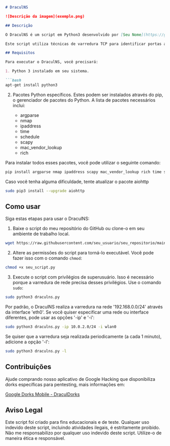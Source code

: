 ```markdown
# DraculNS

![Descrição da imagem](exemplo.png)

## Descrição

O DraculNS é um script em Python3 desenvolvido por [Seu Nome](https://github.com/fabiosilvamonteiro) para realizar varreduras de portas em uma rede. Ele foi projetado para facilitar a identificação de dispositivos e serviços presentes na rede.

Este script utiliza técnicas de varredura TCP para identificar portas abertas nos dispositivos da rede. Além disso, o DraculNS também é capaz de obter informações sobre os serviços encontrados nas portas, incluindo suas versões. Essas informações podem ser úteis para entender melhor a configuração e o estado dos dispositivos na rede.

## Requisitos

Para executar o DraculNS, você precisará:

1. Python 3 instalado em seu sistema.

```bash
apt-get install python3
```

2. Pacotes Python específicos. Estes podem ser instalados através do pip, o gerenciador de pacotes do Python. A lista de pacotes necessários inclui:

   * argparse
   * nmap
   * ipaddress
   * time
   * schedule
   * scapy
   * mac_vendor_lookup
   * rich


Para instalar todos esses pacotes, você pode utilizar o seguinte comando:

```bash
pip install argparse nmap ipaddress scapy mac_vendor_lookup rich time schedule
```

Caso você tenha alguma dificuldade, tente atualizar o pacote aiohttp

```bash
sudo pip3 install --upgrade aiohttp
```

## Como usar

Siga estas etapas para usar o DraculNS:

1. Baixe o script do meu repositório do GitHub ou clone-o em seu ambiente de trabalho local.

```bash
wget https://raw.githubusercontent.com/seu_usuario/seu_repositorio/main/seu_script.py
```

2. Altere as permissões do script para torná-lo executável. Você pode fazer isso com o comando `chmod`:

```bash
chmod +x seu_script.py
```

3. Execute o script com privilégios de superusuário. Isso é necessário porque a varredura de rede precisa desses privilégios. Use o comando `sudo`:

```bash
sudo python3 draculns.py
```

Por padrão, o DraculNS realiza a varredura na rede '192.168.0.0/24' através da interface 'eth0'. Se você quiser especificar uma rede ou interface diferentes, pode usar as opções '-ip' e '-i':

```bash
sudo python3 draculns.py -ip 10.0.2.0/24 -i wlan0
```

Se quiser que a varredura seja realizada periodicamente (a cada 1 minuto), adicione a opção '-l':

```bash
sudo python3 draculns.py -l
```

## Contribuições

Ajude comprando nosso aplicativo de Google Hacking que disponibiliza dorks específicas para pentesting, mais informações em:

[Google Dorks Mobile - DraculDorks](https://play.google.com/store/apps/details?id=com.gdraculdorksmobile&pli=1)

## Aviso Legal

Este script foi criado para fins educacionais e de teste. Qualquer uso indevido deste script, incluindo atividades ilegais, é estritamente proibido. Não me responsabilizo por qualquer uso indevido deste script. Utilize-o de maneira ética e responsável.

```
